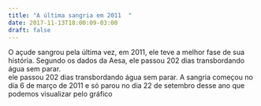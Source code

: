 ```yaml
---
title: "A última sangria em 2011  "
date: 2017-11-13T18:00:09-03:00
draft: false
---
```

<p> O açude sangrou pela última vez, em 2011, ele teve a melhor fase de sua história. Segundo os dados da Aesa, ele passou 202 dias transbordando água sem parar.</br> 
ele passou 202 dias transbordando água sem parar. A sangria começou no dia 6 de março de 2011 e só parou no dia 22 de setembro desse ano que podemos visualizar pelo gráfico</p>
<div id="vis" width=300></div>

<script src="https://cdnjs.cloudflare.com/ajax/libs/vega/3.0.7/vega.js"></script>
<script src="https://cdnjs.cloudflare.com/ajax/libs/vega-lite/2.0.1/vega-lite.js"></script>
<script src="https://cdnjs.cloudflare.com/ajax/libs/vega-embed/3.0.0-rc7/vega-embed.js"></script>
<script>
    const spec = {
   "$schema": "https://vega.github.io/schema/vega-lite/v2.json",
   "data": {
        "url": "https://api.insa.gov.br/reservatorios/12172/monitoramento",
        "format": {
        "type": "json",
        "property": "volumes",
         "parse": {
            "DataInformacao": "utc:'%d/%m/%Y'"
                }
      }
    },
  "transform":[
    {"filter": {"field": "DataInformacao", "range":  [{"year": 2011, "month": "jan", "date": 1}, {"year": 2011, "month": "dec", "date":31}] }}
  ],
  "width": 300,
  "heigth": 300,
  "mark": "area",
  "encoding": {
    "x": {
      "timeUnit": "month",
      "field": "DataInformacao",
      "type": "ordinal",
      "axis": {"title": "Data de registro"}
    },
    "y": {
      "aggregate": "mean",
      "field": "VolumePercentual",
      "type": "quantitative",
      "axis": {"title": "Volume Percentual"}
    }
  }
     };

      vegaEmbed('#vis', spec).catch(console.warn);
</script>
